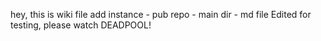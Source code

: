 hey, this is wiki file
add instance - pub repo - main dir - md file
Edited for testing, please watch DEADPOOL!
